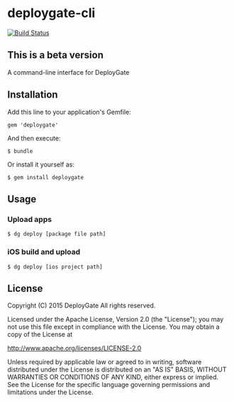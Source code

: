 # deploygate-cli
[![Build Status](https://travis-ci.org/DeployGate/deploygate-cli.svg?branch=master)](https://travis-ci.org/DeployGate/deploygate-cli)

## This is a beta version

A command-line interface for DeployGate

## Installation

Add this line to your application's Gemfile:

```
gem 'deploygate'
```

And then execute:

```
$ bundle
```

Or install it yourself as:

```
$ gem install deploygate
```

## Usage

### Upload apps

```
$ dg deploy [package file path]
```

### iOS build and upload

```
$ dg deploy [ios project path]
```

## License

Copyright (C) 2015 DeployGate All rights reserved.

Licensed under the Apache License, Version 2.0 (the "License"); you may not use this file except in compliance with the License. You may obtain a copy of the License at

http://www.apache.org/licenses/LICENSE-2.0

Unless required by applicable law or agreed to in writing, software distributed under the License is distributed on an "AS IS" BASIS, WITHOUT WARRANTIES OR CONDITIONS OF ANY KIND, either express or implied. See the License for the specific language governing permissions and limitations under the License.
